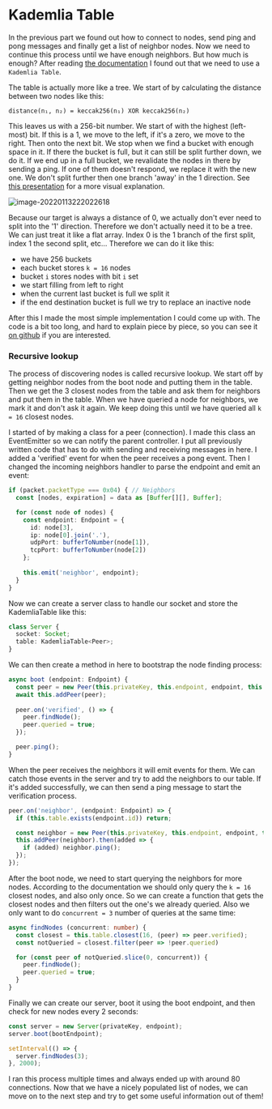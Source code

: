 # Kademlia Table

In the previous part we found out how to connect to nodes, send ping and pong messages and finally get a list of neighbor nodes. Now we need to continue this process until we have enough neighbors. But how much is enough? After reading [the documentation](https://github.com/ethereum/devp2p/blob/master/discv4.md#kademlia-table) I found out that we need to use a ```Kademlia Table```.

The table is actually more like a tree. We start of by calculating the distance between two nodes like this:

```
distance(n₁, n₂) = keccak256(n₁) XOR keccak256(n₂)
```

This leaves us with a 256-bit number. We start of with the highest (left-most) bit. If this is a 1, we move to the left, if it's a zero, we move to the right. Then onto the next bit. We stop when we find a bucket with enough space in it. If there the bucket is full, but it can still be split further down, we do it. If we end up in a full bucket, we revalidate the nodes in there by sending a ping. If one of them doesn't respond, we replace it with the new one. We don't split further then one branch 'away' in the 1 direction. See [this presentation](https://docs.google.com/presentation/d/11qGZlPWu6vEAhA7p3qsQaQtWH7KofEC9dMeBFZ1gYeA/edit#slide=id.g1718cc2bc_0661) for a more visual explanation.

![image-20220113222022618](C:\Users\bouke\Documents\blog\kademlia.png)

Because our target is always a distance of 0, we actually don't ever need to split into the '1' direction. Therefore we don't actually need it to be a tree. We can just treat it like a flat array. Index 0 is the 1 branch of the first split, index 1 the second split, etc... Therefore we can do it like this:

- we have 256 buckets
- each bucket stores ```k = 16``` nodes
- bucket ```i``` stores nodes with bit ```i``` set
- we start filling from left to right
- when the current last bucket is full we split it
- if the end destination bucket is full we try to replace an inactive node

After this I made the most simple implementation I could come up with. The code is a bit too long, and hard to explain piece by piece, so you can see it [on github](https://github.com/boukestam/eth-node/blob/main/main.ts) if you are interested.

### Recursive lookup

The process of discovering nodes is called recursive lookup. We start off by getting neighbor nodes from the boot node and putting them in the table. Then we get the 3 closest nodes from the table and ask them for neighbors and put them in the table. When we have queried a node for neighbors, we mark it and don't ask it again. We keep doing this until we have queried all ```k = 16``` closest nodes.

I started of by making a class for a peer (connection). I made this class an EventEmitter so we can notify the parent controller. I put all previously written code that has to do with sending and receiving messages in here. I added a 'verified' event for when the peer receives a pong event. Then I changed the incoming neighbors handler to parse the endpoint and emit an event:

```typescript
if (packet.packetType === 0x04) { // Neighbors
  const [nodes, expiration] = data as [Buffer[][], Buffer];

  for (const node of nodes) {
    const endpoint: Endpoint = {
      id: node[3],
      ip: node[0].join('.'),
      udpPort: bufferToNumber(node[1]),
      tcpPort: bufferToNumber(node[2])
    };
    
    this.emit('neighbor', endpoint);
  }
}
```

Now we can create a server class to handle our socket and store the KademliaTable like this:

```typescript
class Server {
  socket: Socket;
  table: KademliaTable<Peer>;
}
```

We can then create a method in here to bootstrap the node finding process:

```typescript
async boot (endpoint: Endpoint) {
  const peer = new Peer(this.privateKey, this.endpoint, endpoint, this.socket);
  await this.addPeer(peer);
  
  peer.on('verified', () => {
    peer.findNode();
    peer.queried = true;
  });

  peer.ping();
}
```

When the peer receives the neighbors it will emit events for them. We can catch those events in the server and try to add the neighbors to our table. If it's added successfully, we can then send a ping message to start the verification process.

```typescript
peer.on('neighbor', (endpoint: Endpoint) => {
  if (this.table.exists(endpoint.id)) return;

  const neighbor = new Peer(this.privateKey, this.endpoint, endpoint, this.socket);
  this.addPeer(neighbor).then(added => {
    if (added) neighbor.ping();
  });
});
```

After the boot node, we need to start querying the neighbors for more nodes. According to the documentation we should only query the ```k = 16``` closest nodes, and also only once. So we can create a function that gets the closest nodes and then filters out the one's we already queried. Also we only want to do ```concurrent = 3``` number of queries at the same time:

```typescript
async findNodes (concurrent: number) {
  const closest = this.table.closest(16, (peer) => peer.verified);
  const notQueried = closest.filter(peer => !peer.queried)

  for (const peer of notQueried.slice(0, concurrent)) {
    peer.findNode();
    peer.queried = true;
  }
}
```

Finally we can create our server, boot it using the boot endpoint, and then check for new nodes every 2 seconds:

```typescript
const server = new Server(privateKey, endpoint);
server.boot(bootEndpoint);

setInterval(() => {
  server.findNodes(3);
}, 2000);
```

I ran this process multiple times and always ended up with around 80 connections. Now that we have a nicely populated list of nodes, we can move on to the next step and try to get some useful information out of them!

